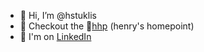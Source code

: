 - 👋 Hi, I’m @hstuklis
- 👀 Checkout the 🎯[hhp](https://hstuklis.github.io/) (henry's homepoint)
- 💼 I'm on [LinkedIn](https://www.linkedin.com/in/henry-stuklis/)
